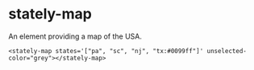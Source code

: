 # stately-map
An element providing a map of the USA.

```
<stately-map states='["pa", "sc", "nj", "tx:#0099ff"]' unselected-color="grey"></stately-map>
```